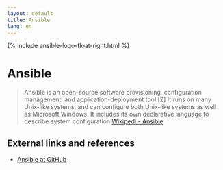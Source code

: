 ```yaml
---
layout: default
title: Ansible
lang: en
---
```

{% include ansible-logo-float-right.html %}
# Ansible
> Ansible is an open-source software provisioning, configuration management, and application-deployment tool.[2] It runs on many Unix-like systems, and can configure both Unix-like systems as well as Microsoft Windows. It includes its own declarative language to describe system configuration.[Wikipedi - Ansible](https://en.wikipedia.org/wiki/Ansible_(software))

## External links and references
* [Ansible at GitHub](https://github.com/ansible)

